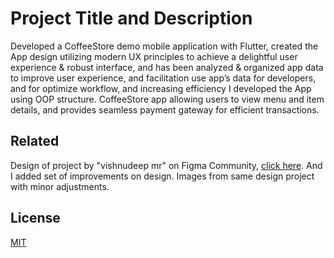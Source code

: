 
# Project Title and Description

Developed a CoffeeStore demo mobile application with Flutter, created the App design utilizing modern
UX principles to achieve a delightful user experience & robust interface, and has been analyzed & organized app data to improve user experience, and facilitation use app’s data for developers, and for optimize workflow, and increasing efficiency I developed the App using OOP structure. CoffeeStore app allowing users to view menu and item details, and provides seamless payment gateway for efficient transactions.

## Related

Design of project by "vishnudeep mr" on Figma Community, 
[click here](https://www.figma.com/community/file/1015335394404105117). And I added set of improvements on design.
Images from same design project with minor adjustments.
## License

[MIT](https://choosealicense.com/licenses/mit/)